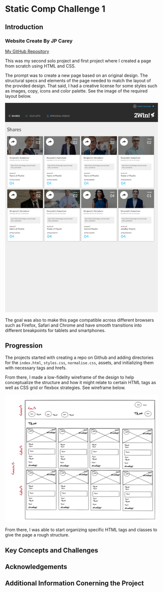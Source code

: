 # Static Comp Challenge 1

## Introduction

### Website Create By JP Carey

[My GitHub Repository](https://github.com/jaypeasee?tab=repositories)

This was my second solo project and first project where I created a page from scratch using HTML and CSS.

The prompt was to create a new page based on an original design. The structural specs and elements of the page needed to match the layout of the provided design. That said, I had a creative license for some styles such as images, copy, icons and color palette. See the image of the required layout below.

![Static Comp Example Layout](assets/static-comp-challenge-2.jpg)

The goal was also to make this page compatible across different browsers such as Firefox, Safari and Chrome and have smooth transitions into different breakpoints for tablets and smartphones.

## Progression

The projects started with creating a repo on Github and adding directories for the `index.html`, `styles.css`, `normalise.css`, assets, and initializing them with necessary tags and hrefs.

From there, I made a low-fidelity wireframe of the design to help conceptualize the structure and how it might relate to certain HTML tags as well as CSS grid or flexbox strategies. See wireframe below.

![Low-fidelity Wireframe of the Design](assets/wireframe.png)

From there, I was able to start organizing specific HTML tags and classes to give the page a rough structure.

## Key Concepts and Challenges

## Acknowledgements

## Additional Information Conerning the Project
